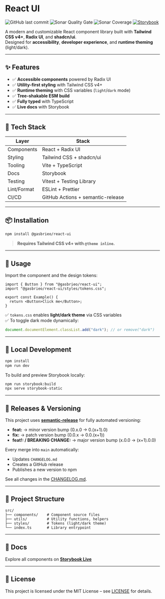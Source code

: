 # React UI

![GitHub last commit](https://img.shields.io/github/last-commit/gasbrieo/react-ui)
![Sonar Quality Gate](https://img.shields.io/sonar/quality_gate/gasbrieo_react-ui?server=https%3A%2F%2Fsonarcloud.io)
![Sonar Coverage](https://img.shields.io/sonar/coverage/gasbrieo_react-ui?server=https%3A%2F%2Fsonarcloud.io)
[![Storybook](https://img.shields.io/badge/Storybook-live-blue?logo=storybook)](https://react-ui-gasbrieo.netlify.app)

A modern and customizable React component library built with **Tailwind CSS v4+**, **Radix UI**, and **shadcn/ui**.  
Designed for **accessibility**, **developer experience**, and **runtime theming** (light/dark).

---

## ✨ Features

- ✅ **Accessible components** powered by Radix UI
- ✅ **Utility-first styling** with Tailwind CSS v4+
- ✅ **Runtime theming** with CSS variables (`light`/`dark` mode)
- ✅ **Tree-shakable ESM build**
- ✅ **Fully typed** with TypeScript
- ✅ **Live docs** with Storybook

---

## 🧱 Tech Stack

| Layer       | Stack                             |
| ----------- | --------------------------------- |
| Components  | React + Radix UI                  |
| Styling     | Tailwind CSS + shadcn/ui          |
| Tooling     | Vite + TypeScript                 |
| Docs        | Storybook                         |
| Testing     | Vitest + Testing Library          |
| Lint/Format | ESLint + Prettier                 |
| CI/CD       | GitHub Actions + semantic-release |

---

## 📦 Installation

```bash
npm install @gasbrieo/react-ui
```

> **Requires Tailwind CSS v4+ with `@theme inline`.**

---

## 🚀 Usage

Import the component and the design tokens:

```tsx
import { Button } from "@gasbrieo/react-ui";
import "@gasbrieo/react-ui/styles/tokens.css";

export const Example() {
  return <Button>Click me</Button>;
}
```

✅ `tokens.css` enables **light/dark theme** via CSS variables  
✅ To toggle dark mode dynamically:

```ts
document.documentElement.classList.add("dark"); // or remove("dark")
```

---

## 🧪 Local Development

```bash
npm install
npm run dev
```

To build and preview Storybook locally:

```bash
npm run storybook:build
npx serve storybook-static
```

---

## 🔄 Releases & Versioning

This project uses **[semantic-release](https://semantic-release.gitbook.io/semantic-release/)** for fully automated versioning:

- **feat:** → minor version bump (0.x.0 → 0.(x+1).0)
- **fix:** → patch version bump (0.0.x → 0.0.(x+1))
- **feat!: / BREAKING CHANGE:** → major version bump (x.0.0 → (x+1).0.0)

Every merge into `main` automatically:

- Updates `CHANGELOG.md`
- Creates a GitHub release
- Publishes a new version to npm

See all changes in the [CHANGELOG.md](./CHANGELOG.md).

---

## 🧱 Project Structure

```
src/
├── components/    # Component source files
├── utils/         # Utility functions, helpers
├── styles/        # Tokens (light/dark theme)
└── index.ts       # Library entrypoint
```

---

## 📘 Docs

Explore all components on [**Storybook Live**](https://react-ui-gasbrieo.netlify.app)

---

## 🪪 License

This project is licensed under the MIT License – see [LICENSE](LICENSE) for details.
